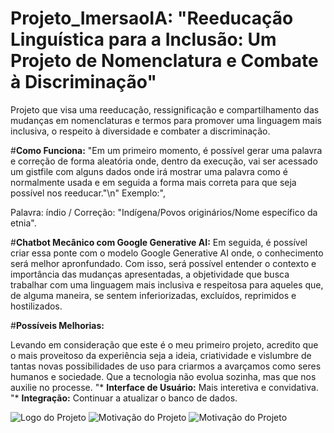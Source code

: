# Projeto_ImersaoIA: "Reeducação Linguística para a Inclusão: Um Projeto de Nomenclatura e Combate à Discriminação"
Projeto que visa uma reeducação, ressignificação e compartilhamento das mudanças em nomenclaturas e termos para promover uma linguagem mais inclusiva, o respeito à diversidade e combater a discriminação.     

 #**Como Funciona:**
        "Em um primeiro momento, é possível gerar uma palavra e correção de forma aleatória onde, dentro da execução, vai ser acessado um gistfile com alguns dados onde irá mostrar uma palavra como é normalmente usada e em seguida a forma mais correta para que seja possível nos reeducar."\n"
Exemplo:",

Palavra: índio / Correção: "Indígena/Povos originários/Nome específico da etnia".

#**Chatbot Mecânico com Google Generative AI:**
   Em seguida, é possível criar essa ponte com o modelo Google Generative AI onde, o conhecimento será melhor apronfundado. Com isso, será possível entender o contexto e importância das mudanças apresentadas, a objetividade que busca trabalhar com uma linguagem mais inclusiva e respeitosa para aqueles que, de alguma maneira, se sentem inferiorizadas, excluídos, reprimidos e hostilizados.

#**Possíveis Melhorias:**

Levando em consideração que este é o meu primeiro projeto, acredito que o mais proveitoso da experiência seja a ideia, criatividade e vislumbre de tantas novas possibilidades de uso para criarmos a avarçamos como seres humanos e sociedade. Que a tecnologia não evolua sozinha, mas que nos auxilie no processe.
"*   **Interface de Usuário:** Mais interetiva e convidativa.
"*   **Integração:** Continuar a atualizar o banco de dados.

<img src="https://files.fm/f/fdsjahrx3z" alt="Logo do Projeto">
<img src="file:///C:/Users/User/Downloads/1.png.png" alt="Motivação do Projeto">
<img src="file:///C:/Users/User/Downloads/3.png.png" alt="Motivação do Projeto">
